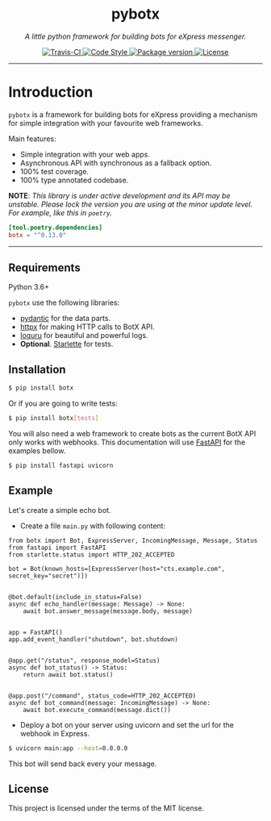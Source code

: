 <h1 align="center">pybotx</h1>
<p align="center">
    <em>A little python framework for building bots for eXpress messenger.</em>
</p>
<p align="center">
    <a href="https://travis-ci.org/ExpressApp/pybotx">
        <img src="https://travis-ci.org/ExpressApp/pybotx.svg?branch=master" alt="Travis-CI">
    </a>
    <a href="https://github.com/ambv/black">
        <img src="https://img.shields.io/badge/code%20style-black-000000.svg" alt="Code Style">
    </a>
    <a href="https://pypi.org/project/botx/">
        <img src="https://badge.fury.io/py/botx.svg" alt="Package version">
    </a>
    <a href="https://github.com/ExpressApp/pybotx/blob/master/LICENSE">
        <img src="https://img.shields.io/github/license/Naereen/StrapDown.js.svg" alt="License">
    </a>
</p>


---

# Introduction

`pybotx` is a framework for building bots for eXpress providing a mechanism for simple 
integration with your favourite web frameworks.

Main features:

 * Simple integration with your web apps.
 * Asynchronous API with synchronous as a fallback option.
 * 100% test coverage.
 * 100% type annotated codebase.
 
 
**NOTE**: *This library is under active development and its API may be unstable. Please lock the version you are using at the minor update level. For example, like this in `poetry`.*

```toml
[tool.poetry.dependencies]
botx = "^0.13.0"
```

---

## Requirements

Python 3.6+

`pybotx` use the following libraries:

* <a href="https://github.com/samuelcolvin/pydantic" target="_blank">pydantic</a> for the data parts.
* <a href="https://github.com/encode/httpx" target="_blank">httpx</a> for making HTTP calls to BotX API.
* <a href="https://github.com/Delgan/loguru" target="_blank">loguru</a> for beautiful and powerful logs.
* **Optional**. <a href="https://github.com/encode/starlette" target="_blank">Starlette</a> for tests.

## Installation
```bash
$ pip install botx
```

Or if you are going to write tests:

```bash
$ pip install botx[tests]
```

You will also need a web framework to create bots as the current BotX API only works with webhooks. 
This documentation will use <a href="https://github.com/tiangolo/fastapi" target="_blank">FastAPI</a> for the examples bellow.
```bash
$ pip install fastapi uvicorn
```

## Example

Let's create a simple echo bot.

* Create a file `main.py` with following content:
```python3
from botx import Bot, ExpressServer, IncomingMessage, Message, Status
from fastapi import FastAPI
from starlette.status import HTTP_202_ACCEPTED

bot = Bot(known_hosts=[ExpressServer(host="cts.example.com", secret_key="secret")])


@bot.default(include_in_status=False)
async def echo_handler(message: Message) -> None:
    await bot.answer_message(message.body, message)


app = FastAPI()
app.add_event_handler("shutdown", bot.shutdown)


@app.get("/status", response_model=Status)
async def bot_status() -> Status:
    return await bot.status()


@app.post("/command", status_code=HTTP_202_ACCEPTED)
async def bot_command(message: IncomingMessage) -> None:
    await bot.execute_command(message.dict())
```

* Deploy a bot on your server using uvicorn and set the url for the webhook in Express.
```bash
$ uvicorn main:app --host=0.0.0.0
```

This bot will send back every your message.

## License

This project is licensed under the terms of the MIT license.